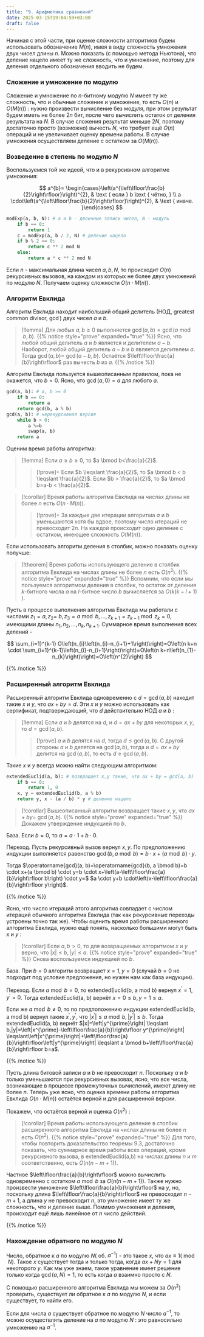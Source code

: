 ```yaml
---
title: "9. Арифметика сравнений"
date: 2025-03-15T19:04:59+03:00
draft: false
---
```



Начиная с этой части, при оценке сложности алгоритмов будем использовать обозначение $M(n)$, имея в виду сложность умножения двух чисел длины $n$. Можно показать (с помощью метода Ньютона), что деление нацело имеет ту же сложность, что и умножение, поэтому для деления отдельного обозначения вводить не будем.

### Сложение и умножение по модулю

Сложение и умножение по $n$-битному модулю $N$ имеет ту же сложность, что и обычные сложение и умножение, то есть $O(n)$ и $O(M(n))$ : нужно произвести вычисление без модуля, при этом результат будем иметь не более $2 n$ бит, после чего вычислить остаток от деления результата на $N$. В случае сложения результат меньше $2 N$, поэтому достаточно просто (возможно) вычесть $N$, что требует ещё $O(n)$ операций и не увеличивает оценку времени работы. В случае умножения осуществляем деление с остатком за $O(M(n))$.

### Возведение в степень по модулю $N$

Воспользуемся той же идеей, что и в рекурсивном алгоритме умножения:

$$
a^{b}= \begin{cases}\left(a^{\left\lfloor\frac{b}{2}\right\rfloor}\right)^{2}, & \text { если } b \text { чётно, } \\ a \cdot\left(a^{\left\lfloor\frac{b}{2}\right\rfloor}\right)^{2}, & \text { иначе. }\end{cases}
$$

```py
modExp(a, b, N): # a и b - двоичные записи чисел, N - модуль
    if b == 0:
        return 1
    c = modExp(a, b / 2, N) # деление нацело
    if b % 2 == 0:
        return c ** 2 mod N
    else:
        return a * c ** 2 mod N
```

Если $n$ - максимальная длина чисел $a, b, N$, то происходит $O(n)$ рекурсивных вызовов, на каждом из которых не более двух умножений по модулю $N$. Получаем оценку сложности $O(n \cdot M(n))$.

### Алгоритм Евклида

Алгоритм Евклида находит наибольший общий делитель (НОД, greatest common divisor, $\operatorname{gcd}$) двух чисел $a$ и $b$.

>[!lemma]
>Для любых $a, b \geqslant 0$ выполняется $\operatorname{gcd}(a, b)=\operatorname{gcd}(a \bmod b, b)$.
>{{% notice style="prove" expanded="true" %}}
Ясно, что любой общий делитель $a$ и $b$ является и делителем $a-b$. Наоборот, любой общий делитель $a-b$ и $b$ является делителем $a$. Тогда $\operatorname{gcd}(a, b)=$ $\operatorname{gcd}(a-b, b)$. Остаётся $\left\lfloor\frac{a}{b}\right\rfloor$ раз вычесть $b$ из $a$.
{{% /notice %}}

Алгоритм Евклида пользуется вышеописанным правилом, пока не окажется, что $b=0$. Ясно, что $\operatorname{gcd}(a, 0)=a$ для любого $a$.
```py
gcd(a, b): # a, b >= 0
    if b == 0:
        return a
    return gcd(b, a % b)
gcd(a, b): # нерекурсивная версия
    while b > 0:
        a %=b
        swap(a, b)
    return a
```

Оценим время работы алгоритма:
>[!lemma]
>Если $a \geqslant b \geqslant 0$, то $a \bmod b<\frac{a}{2}$.
>>[!prove]+
>>Если $b \leqslant \frac{a}{2}$, то $a \bmod b < b \leqslant \frac{a}{2}$. Если $b > \frac{a}{2}$, то $a \bmod b=a-b < \frac{a}{2}$.

>[!corollar] 
>Время работы алгоритма Евклида на числах длины не более $n$ есть $O(n \cdot M(n))$.
>>[!prove]+
>>За каждые две итерации алгоритма $a$ и $b$ уменьшаются хотя бы вдвое, поэтому число итераций не превосходит $2 n$. На каждой происходит одно деление с остатком, имеющее сложность $O(M(n))$.

Если использовать алгоритм деления в столбик, можно показать оценку получше:
>[!theorem] 
>Время работы использующего деление в столбик алгоритма Евклида на числах длины не более $n$ есть $O\left(n^{2}\right)$.
>{{% notice style="prove" expanded="true" %}}
Вспомним, что если мы пользуемся алгоритмом деления в столбик, то остаток от деления $k$-битного числа $a$ на $l$-битное число $b$ вычисляется за $O(k(k-l+1)$ ).

Пусть в процессе выполнения алгоритма Евклида мы работали с числами $z_{1}=a, z_{2}=$ $b, z_{3}=a \bmod b, \ldots, z_{k+1}=z_{k-1} \bmod z_{k}=0$, имеющими длины $n_{1}, n_{2}, \ldots, n_{k}, n_{k+1}$. Суммарное время выполнения всех делений -

$$
\sum_{i=1}^{k-1} O\left(n_{i}\left(n_{i}-n_{i+1}+1\right)\right)=O\left(n k+n \cdot \sum_{i=1}^{k-1}\left(n_{i}-n_{i+1}\right)\right)=O\left(n k+n\left(n_{1}-n_{k}\right)\right)=O\left(n^{2}\right)
$$

{{% /notice %}}

### Расширенный алгоритм Евклида

Расширенный алгоритм Евклида одновременно с $d=\operatorname{gcd}(a, b)$ находит такие $x$ и $y$, что $a x+b y=d$. Эти $x$ и $y$ можно использовать как сертификат, подтверждающий, что $d$ действительно НОД $a$ и $b$ :

>[!lemma]
>Если $a$ и $b$ делятся на $d$, и $d=a x+b y$ для некоторых $x, y$, то $d=\operatorname{gcd}(a, b)$.
>>[!prove]
>>$a$ и $b$ делятся на $d$, тогда $d \leqslant \operatorname{gcd}(a, b)$. С другой стороны $a$ и $b$ делятся на $\operatorname{gcd}(a, b)$, тогда и $d=a x+b y$ делится на $\operatorname{gcd}(a, b)$, то есть $d \geqslant \operatorname{gcd}(a, b)$.

Такие $x$ и $y$ всегда можно найти следующим алгоритмом:
```py
extendedEuclid(a, b): # возвращает x,y такие, что ax + by = gcd(a, b)
    if b == 0:
        return 1, 0
    x, y = extendedEuclid(b, a % b)
    return y, x - (a / b) * y # деление нацело
```

>[!corollar]
>Вышеописанный алгоритм возвращает такие $x, y$, что $a x+b y=$ $\operatorname{gcd}(a, b)$.
>{{% notice style="prove" expanded="true" %}}
Докажем утверждение индукцией по $b$.

База. Если $b=0$, то $a=a \cdot 1+b \cdot 0$.

Переход. Пусть рекурсивный вызов вернул $x, y$. По предположению индукции выполняется равенство $\operatorname{gcd}(b, a \bmod b)=b \cdot x+(a \bmod b) \cdot y$.

Тогда $\operatorname{gcd}(a, b)=\operatorname{gcd}(b, a \bmod b)=b \cdot x+(a \bmod b) \cdot y=b \cdot x+\left(a-\left\lfloor\frac{a}{b}\right\rfloor b\right) \cdot y=$ $a \cdot y+b \cdot\left(x-\left\lfloor\frac{a}{b}\right\rfloor y\right)$.

{{% /notice %}}

Ясно, что число итераций этого алгоритма совпадает с числом итераций обычного алгоритма Евклида (так как рекурсивные переходы устроены точно так же). Чтобы оценить время работы расширенного алгоритма Евклида, нужно ещё понять, насколько большими могут быть $x$ и $y$ :

>[!corollar]
Если $a, b>0$, то для возвращаемых алгоритмом $x$ и $y$ верно, что $|x| \leqslant b,|y| \leqslant a$.
>{{% notice style="prove" expanded="true" %}}
Снова воспользуемся индукцией по $b$.

База. При $b=0$ алгоритм возвращает $x=1, y=0$ (случай $b=0$ не подходит под условие предложения, но нужен нам как база индукции).

Переход. Если $a \bmod b=0$, то extendedEuclid(b, a mod b) вернул $x^{\prime}=1, y^{\prime}=0$. Тогда extendedEuclid(a, b) вернёт $x=0 \leqslant b, y=1 \leqslant a$.

Если же $a \bmod b \neq 0$, то по предположению индукции extendedEuclid(b, a mod b) вернул такие $x^{\prime}, y^{\prime}$, что $\left|x^{\prime}\right| \leqslant a \bmod b,\left|y^{\prime}\right| \leqslant b$. Тогда extendedEuclid(a, b) вернёт $|x|=\left|y^{\prime}\right| \leqslant b,|y|=\left|x^{\prime}-\left\lfloor\frac{a}{b}\right\rfloor y^{\prime}\right| \leqslant\left|x^{\prime}\right|+\left\lfloor\frac{a}{b}\right\rfloor\left|y^{\prime}\right| \leqslant a \bmod b+\left\lfloor\frac{a}{b}\right\rfloor b=a$.

{{% /notice %}}

Пусть длина битовой записи $a$ и $b$ не превосходит $n$. Поскольку $a$ и $b$ только уменьшаются при рекурсивных вызовах, ясно, что все числа, возникающие в процессе промежуточных вычислений, имеют длину не более $n$. Теперь уже ясно, что оценка времени работы алгоритма Евклида $O(n \cdot M(n))$ остаётся верной и для расширенной версии.

Покажем, что остаётся верной и оценка $O\left(n^{2}\right)$ :
>[!corollar]
Время работы использующего деление в столбик расширенного алгоритма Евклида на числах длины не более $n$ есть $O\left(n^{2}\right)$.
>{{% notice style="prove" expanded="true" %}}
Для того, чтобы повторить доказательство теоремы 9.3, достаточно показать, что суммарное время работы всех операций, кроме рекурсивного вызова, в extendedEuclid(a,b) на числах длины $n$ и $m$ соответственно, есть $O(n(n-m+1))$.

Частное $\left\lfloor\frac{a}{b}\right\rfloor$ можно вычислить одновременно с остатком $a \bmod b$ за $O(n(n-m+1))$. Также нужно произвести умножение $\left\lfloor\frac{a}{b}\right\rfloor$ на $y$, но, поскольку длина $\left\lfloor\frac{a}{b}\right\rfloor$ не превосходит $n-m+1$, а длина $y$ не превосходит $n$, это умножение имеет ту же сложность, что и деление выше. Помимо умножения и деления, происходит ещё лишь линейное от $n$ число действий.

{{% /notice %}}

### Нахождение обратного по модулю $N$

Число, обратное к $а$ по модулю $N\left(\right.$ об. $\left.a^{-1}\right)$ - это такое $x$, что $a x \equiv 1(\bmod N)$.
Такое $x$ существует тогда и только тогда, когда $a x+N y=1$ для некоторого $y$. Как мы уже знаем, такое уравнение имеет решение только когда $\operatorname{gcd}(a, N)=1$, то есть когда $a$ взаимно просто с $N$.

С помощью расширенного алгоритма Евклида мы можем за $O\left(n^{2}\right)$ проверить, существует ли обратное к $a$ по модулю $N$, и если существует, то найти его.

Если для числа $a$ существует обратное по модулю $N$ число $a^{-1}$, то можно осуществлять деление на $a$ по модулю $N$ : это равносильно умножению на $a^{-1}$.